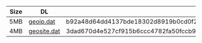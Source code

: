 |    Size   |     DL  | sha512sum |
|  ---  |  ---  |  ---  |
| 5MB | [geoip.dat](https://cdn.jsdelivr.net/gh/googleians/Rules@main/geoip.dat) | b92a48d64dd4137bde18302d8919b0cd0f25eeb69af3b6ab95cde2410680626674c32339bc4b4454e9f9b99f8f2da53b2f609654d3dc360e20bfdeb39fd911ce |
| 4MB | [geosite.dat](https://cdn.jsdelivr.net/gh/googleians/Rules@main/geosite.dat) | 3dad670d4e527cf915b6ccc4782fa50fccb94fa8466f5dc51c8082cbdf334e8ab303b07c2ab6fa4a2a1fd3c19c6c561c64a858590d3cc117e1fda2910bd8c621 |
